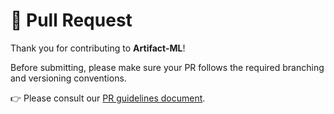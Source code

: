 # 📝 Pull Request

Thank you for contributing to **Artifact-ML**!

Before submitting, please make sure your PR follows the required branching and versioning conventions.

👉 Please consult our [PR guidelines document](https://artifact-ml.readthedocs.io/en/latest/Development/pull_requests).